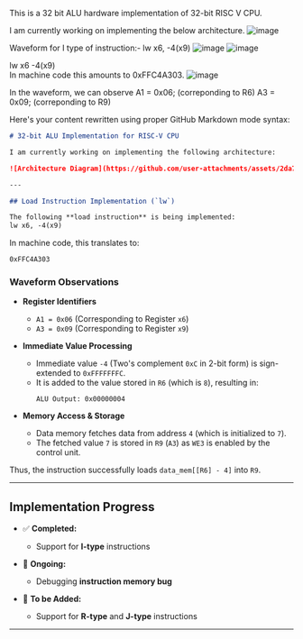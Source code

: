 This is a 32 bit ALU hardware implementation of 32-bit RISC V CPU.


I am currently working on implementing the below architecture.
![image](https://github.com/user-attachments/assets/2da7640a-97ea-4072-9d44-489533863362)


Waveform for I type of instruction:- lw x6, -4(x9)
![image](https://github.com/user-attachments/assets/c855626c-dc37-46c8-a94c-a3b590965419)
![image](https://github.com/user-attachments/assets/8667ff3c-641f-4d2f-bee5-cf5def47061b)



lw x6 -4(x9)  
In machine code this amounts to 0xFFC4A303.
![image](https://github.com/user-attachments/assets/f863663f-198b-4819-a23f-6d51e8bcee37)

In the waveform, we can observe 
A1 = 0x06; (correponding to R6)
A3 = 0x09; (correponding to R9)

 
  <!--  immediate value = -4 (0xC(2 bit comp) ) is  sign xtended to  0xFFFFFFFC.
  It is then added to the value stored at R6(register 6) = 8, we get the addition result from the ALU as x00000004.
  then data mem fetches the data at at data_memory location 4 which is initialized to 7 in this case and then it is stored in register A3 (here R9). WE3 in enabled from control_unit and value 7 is stored at R9. Tak accomplished. Vlaue at data_mem[[R6] -4] is  stored at [R9]  -->

Here's your content rewritten using proper GitHub Markdown mode syntax:  

```markdown
# 32-bit ALU Implementation for RISC-V CPU

I am currently working on implementing the following architecture:  

![Architecture Diagram](https://github.com/user-attachments/assets/2da7640a-97ea-4072-9d44-489533863362)

---

## Load Instruction Implementation (`lw`)

The following **load instruction** is being implemented:  
lw x6, -4(x9)
```
In machine code, this translates to:  
```plaintext
0xFFC4A303
```

### Waveform Observations  

- **Register Identifiers**  
  - `A1 = 0x06` (Corresponding to Register `x6`)
  - `A3 = 0x09` (Corresponding to Register `x9`)  

- **Immediate Value Processing**  
  - Immediate value `-4` (Two's complement `0xC` in 2-bit form) is sign-extended to `0xFFFFFFFC`.
  - It is added to the value stored in `R6` (which is `8`), resulting in:
    ```plaintext
    ALU Output: 0x00000004
    ```
    
- **Memory Access & Storage**  
  - Data memory fetches data from address `4` (which is initialized to `7`).
  - The fetched value `7` is stored in `R9` (`A3`) as `WE3` is enabled by the control unit.

Thus, the instruction successfully loads `data_mem[[R6] - 4]` into `R9`.

---

## Implementation Progress  

- ✅ **Completed:**  
  - Support for **I-type** instructions  

- 🔧 **Ongoing:**  
  - Debugging **instruction memory bug**  

- 🚀 **To be Added:**  
  - Support for **R-type** and **J-type** instructions  

---

